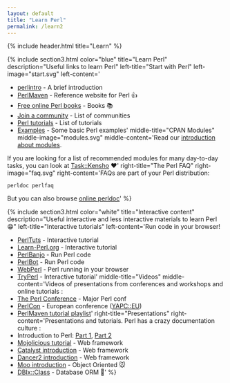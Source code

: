 ```yaml
---
layout: default
title: "Learn Perl"
permalink: /learn2
---
```



{% include header.html 
   title="Learn" 
%}

{% include section3.html
   color="blue"
   title="Learn Perl"
   description="Useful links to learn Perl"
   left-title="Start with Perl"
   left-image="start.svg"
   left-content='
* [perlintro](https://perldoc.pl/perlintro.html) - A brief introduction
* [PerlMaven](https://perlmaven.com) - Reference website for Perl :+1:
* [Free online Perl books](/books) - Books :books:
* [Join a community](/perldot/community) - List of communities
* [Perl tutorials](http://perl-tutorial.org/) - List of tutorials
* [Examples](/perldot/learn/examples) - Some basic Perl examples'
   middle-title="CPAN Modules"
   middle-image="modules.svg"
   middle-content='Read our [introduction about modules](/perldot/learn/modules). 

If you are looking for a list of recommended modules for many day-to-day tasks, you can look at [Task::Kensho](https://metacpan.org/module/Task::Kensho) :heart:'
   right-title="The Perl FAQ"
   right-image="faq.svg"
   right-content='FAQs are part of your Perl distribution:
```
perldoc perlfaq
```

But you can also browse [online perldoc](https://perldoc.pl/)'
%}

{% include section3.html 
   color="white"
   title="Interactive content"
   description="Useful interactive and less interactive materials to learn Perl :grin:"
   left-title="Interactive tutorials"
   left-content='Run code in your browser!
* [PerlTuts](http://perltuts.com/tutorials/quick-start/hello-world) - Interactive tutorial
* [Learn-Perl.org](https://www.learn-perl.org/) - Interactive tutorial
* [PerlBanjo](https://perlbanjo.com/) - Run Perl code
* [PerlBot](https://perlbot.pl/) - Run Perl code
* [WebPerl](https://webperl.zero-g.net/democode/index.html) - Perl running in your browser
* [TryPerl](http://tryperl.pl/) - Interactive tutorial'
   middle-title="Videos"
   middle-content='Videos of presentations from conferences and workshops and online tutorials :
* [The Perl Conference](https://www.youtube.com/yapcna) - Major Perl conf
* [PerlCon](https://www.youtube.com/channel/UCtOI4JeJkVI-ObKWoY04tVg/videos) - European conference ([YAPC::EU](https://www.youtube.com/channel/UC7PuZDAIVMyE7mgkZHunXGw))
* [PerlMaven tutorial playlist](https://www.youtube.com/playlist?list=PLw7UYp3N0eUYiICZUFR3p299TvjXZ4zFj)'
   right-title="Presentations"
   right-content='Presentations and tutorials. Perl has a crazy documentation culture :   
* Introduction to Perl: [Part 1](http://www.slideshare.net/davorg/introduction-to-perl-day-1), [Part 2](http://www.slideshare.net/davorg/introduction-to-perl-day-2)
* [Mojolicious tutorial](https://mojolicious.org/perldoc/Mojolicious/Guides/Tutorial) - Web framework
* [Catalyst introduction](https://metacpan.org/pod/Catalyst::Manual::Intro) - Web framework
* [Dancer2 introduction](http://perldancer.org/quickstart) - Web framework
* [Moo introduction](https://metacpan.org/pod/Moo) - Object Oriented :mouse:
* [DBIx::Class](http://www.slideshare.net/ranguard/dbixclass-beginners-presentation) - Database ORM :hamster:'
%}

